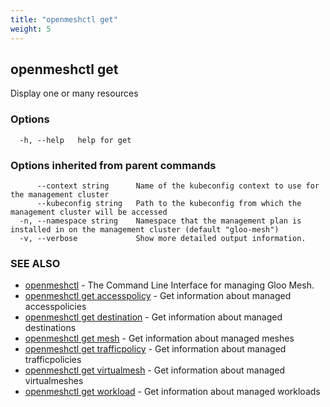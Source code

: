 ```yaml
---
title: "openmeshctl get"
weight: 5
---
```

## openmeshctl get

Display one or many resources

### Options

```
  -h, --help   help for get
```

### Options inherited from parent commands

```
      --context string      Name of the kubeconfig context to use for the management cluster
      --kubeconfig string   Path to the kubeconfig from which the management cluster will be accessed
  -n, --namespace string    Namespace that the management plan is installed in on the management cluster (default "gloo-mesh")
  -v, --verbose             Show more detailed output information.
```

### SEE ALSO

* [openmeshctl](../openmeshctl)	 - The Command Line Interface for managing Gloo Mesh.
* [openmeshctl get accesspolicy](../openmeshctl_get_accesspolicy)	 - Get information about managed accesspolicies
* [openmeshctl get destination](../openmeshctl_get_destination)	 - Get information about managed destinations
* [openmeshctl get mesh](../openmeshctl_get_mesh)	 - Get information about managed meshes
* [openmeshctl get trafficpolicy](../openmeshctl_get_trafficpolicy)	 - Get information about managed trafficpolicies
* [openmeshctl get virtualmesh](../openmeshctl_get_virtualmesh)	 - Get information about managed virtualmeshes
* [openmeshctl get workload](../openmeshctl_get_workload)	 - Get information about managed workloads

